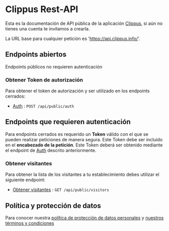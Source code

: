 # Clippus Rest-API

Esta es la documentación de API pública de la aplicación
[Clippus](https://clippus.info/), si aún no tienes una cuenta te invitamos a crearla.

La URL base para cualquier petición es 'https://api.clippus.info/'.

## Endpoints abiertos

Endpoints públicos no requieren autenticación

### Obtener Token de autorización

Para obtener el token de autorización y ser utilizado en los endpoints cerrados:

* [Auth](auth.md) : `POST /api/public/auth`

## Endpoints que requieren autenticación

Para endpoints cerrados es requerido un **Token** válido con el que se pueden realizar peticiones de manera segura. Este Token debe ser incluido en el **encabezado de la petición**. Este Token deberá ser obtenido mediante el endpoint de [Auth](auth.md) descrito anteriormente.

### Obtener visitantes

Para obtener la lista de los visitantes a tu establecimiento debes utilizar el siguiente endpoint:

* [Obtener visitantes](visitors/get.md) : `GET /api/public/visitors`

## Política y protección  de datos
Para conocer nuestra [política de protección de datos personales](https://clippus.info/politica-tratamiento-datos.html) y [nuestros términos y condiciones](https://clippus.info/terminos.html)


